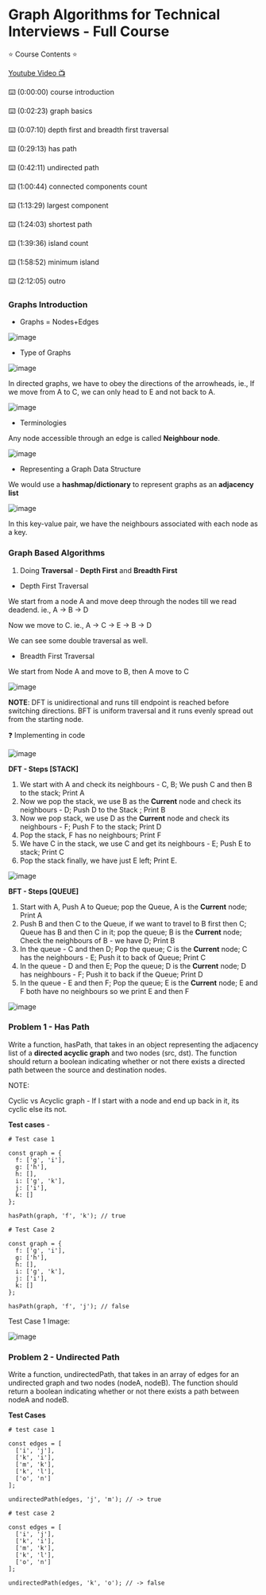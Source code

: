 # Graph Algorithms for Technical Interviews - Full Course

⭐️ Course Contents ⭐️

[Youtube Video 📺](https://www.youtube.com/watch?v=tWVWeAqZ0WU&ab_channel=freeCodeCamp.org)

⌨️ (0:00:00) course introduction

⌨️ (0:02:23) graph basics

⌨️ (0:07:10) depth first and breadth first traversal

⌨️ (0:29:13) has path

⌨️ (0:42:11) undirected path

⌨️ (1:00:44) connected components count 

⌨️ (1:13:29) largest component

⌨️ (1:24:03) shortest path

⌨️ (1:39:36) island count

⌨️ (1:58:52) minimum island

⌨️ (2:12:05) outro

### Graphs Introduction


- Graphs = Nodes+Edges

![image](https://user-images.githubusercontent.com/13203059/170746310-e2811bcc-ed35-4db9-99fb-87e1c828e99a.png)

- Type of Graphs

![image](https://user-images.githubusercontent.com/13203059/170745682-55781233-fcc9-4e0c-8df6-312104c3f775.png)

In directed graphs, we have to obey the directions of the arrowheads, ie., If we move from A to C, we can only head to E and not back to A.

![image](https://user-images.githubusercontent.com/13203059/170747518-567b344c-f5cf-46d2-b9d5-153c3d9e192d.png)


- Terminologies

Any node accessible through an edge is called **Neighbour node**.

![image](https://user-images.githubusercontent.com/13203059/170748454-01c0180e-6c76-41c5-97b9-0ca1eceea7e0.png)


- Representing a Graph Data Structure

We would use a **hashmap/dictionary** to represent graphs as an **adjacency list**

![image](https://user-images.githubusercontent.com/13203059/170750178-49f86a3c-d46c-4ea1-9c58-3d38966ab01c.png)

In this key-value pair, we have the neighbours associated with each node as a key.

### Graph Based Algorithms

1. Doing **Traversal** - **Depth First** and **Breadth First**

- Depth First Traversal

We start from a node A and move deep through the nodes till we read deadend. ie., A -> B -> D

Now we move to C. ie., A -> C -> E -> B -> D

We can see some double traversal as well.

- Breadth First Traversal

We start from Node A and move to B, then A move to C

![image](https://user-images.githubusercontent.com/13203059/170756360-5613e035-9d88-41c9-bf0c-9af4c0d5ef77.png)


**NOTE**: DFT is unidirectional and runs till endpoint is reached before switching directions. BFT is uniform traversal and it runs evenly spread out from the starting node.

❓ Implementing in code

![image](https://user-images.githubusercontent.com/13203059/170758568-062940ef-1a23-44d3-8052-61b5a73070ba.png)


**DFT - Steps [STACK]**

1. We start with A and check its neighbours - C, B; We push C and then B to the stack; Print A
2. Now we pop the stack, we use B as the **Current** node and check its neighbours - D; Push D to the Stack ; Print B
3. Now we pop stack, we use D as the **Current** node and check its neighbours - F; Push F to the stack; Print D
4. Pop the stack, F has no neighbours; Print F
5. We have C in the stack, we use C and get its neighbours - E; Push E to stack; Print C
6. Pop the stack finally, we have just E left; Print E.

![image](https://user-images.githubusercontent.com/13203059/170760599-8e74e917-7f20-4881-b454-c264144333a8.png)


**BFT - Steps [QUEUE]**

1. Start with A, Push A to Queue; pop the Queue, A is the **Current** node; Print A
2. Push B and then C to the Queue, if we want to travel to B first then C; Queue has B and then C in it; pop the queue; B is the **Current** node; Check the neighbours of B - we have D; Print B
3. In the queue - C and then D; Pop the queue; C is the **Current** node; C has the neighbours - E; Push it to back of Queue; Print C
4. In the queue - D and then E; Pop the queue; D is the **Current** node; D has neighbours - F; Push it to back if the Queue; Print D
5. In the queue - E and then F; Pop the queue; E is the **Current** node; E and F both have no neighbours so we print E and then F

![image](https://user-images.githubusercontent.com/13203059/170762396-db949565-5f23-4086-bd3e-0e19d6785f8e.png)

### Problem 1 - Has Path 

Write a function, hasPath, that takes in an object representing the adjacency list of a **directed acyclic graph** and two nodes (src, dst). The function should return a boolean indicating whether or not there exists a directed path between the source and destination nodes.

NOTE:

Cyclic vs Acyclic graph - If I start with a node and end up back in it, its cyclic else its not.

**Test cases** - 

```
# Test case 1

const graph = {
  f: ['g', 'i'],
  g: ['h'],
  h: [],
  i: ['g', 'k'],
  j: ['i'],
  k: []
};

hasPath(graph, 'f', 'k'); // true

# Test Case 2

const graph = {
  f: ['g', 'i'],
  g: ['h'],
  h: [],
  i: ['g', 'k'],
  j: ['i'],
  k: []
};

hasPath(graph, 'f', 'j'); // false

```

Test Case 1 Image:

![image](https://user-images.githubusercontent.com/13203059/170767209-114977c7-581e-4788-8d20-9e0cda0666dc.png)

### Problem 2 - Undirected Path

Write a function, undirectedPath, that takes in an array of edges for an undirected graph and two nodes (nodeA, nodeB). The function should return a boolean indicating whether or not there exists a path between nodeA and nodeB.


**Test Cases**

```
# test case 1

const edges = [
  ['i', 'j'],
  ['k', 'i'],
  ['m', 'k'],
  ['k', 'l'],
  ['o', 'n']
];

undirectedPath(edges, 'j', 'm'); // -> true

# test case 2

const edges = [
  ['i', 'j'],
  ['k', 'i'],
  ['m', 'k'],
  ['k', 'l'],
  ['o', 'n']
];

undirectedPath(edges, 'k', 'o'); // -> false


```